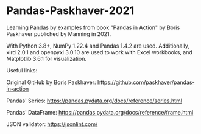 # Pandas-Paskhaver-2021

Learning Pandas by examples from book "Pandas in Action" by Boris Paskhaver publiched by Manning in 2021. 

With Python 3.8+, NumPy 1.22.4 and Pandas 1.4.2 are used. Additionally, xlrd 2.0.1 and openpyxl 3.0.10 are used to work with Excel workbooks, and Matplotlib 3.6.1 for visualization. 

Useful links:

Original GitHub by Boris Paskhaver:
https://github.com/paskhaver/pandas-in-action

Pandas' Series: 
https://pandas.pydata.org/docs/reference/series.html

Pandas' DataFrame:
https://pandas.pydata.org/docs/reference/frame.html

JSON validator:
https://jsonlint.com/
